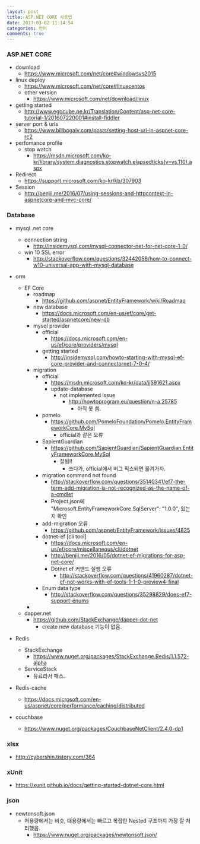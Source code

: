 ```yaml
---
layout: post
title: ASP.NET CORE 사용법
date: 2017-03-02 11:14:54
categories: 언어
comments: true
---
```

### ASP.NET CORE
* download
    * <https://www.microsoft.com/net/core#windowsvs2015>
* linux deploy
    * <https://www.microsoft.com/net/core#linuxcentos>
    * other version
        * <https://www.microsoft.com/net/download/linux> 
* getting started
    * <http://www.egocube.pe.kr/Translation/Content/asp-net-core-tutorial-1/201607220001#install-fiddler>
* server port & urls
    * <https://www.billbogaiv.com/posts/setting-host-uri-in-aspnet-core-rc2>
* perfomance profile
    * stop watch
        * <https://msdn.microsoft.com/ko-kr/library/system.diagnostics.stopwatch.elapsedticks(v=vs.110).aspx>
* Redirect
    * <https://support.microsoft.com/ko-kr/kb/307903>
* Session
    * <http://benjii.me/2016/07/using-sessions-and-httpcontext-in-aspnetcore-and-mvc-core/>
### Database
* mysql .net core
    * connection string
        * <http://insidemysql.com/mysql-connector-net-for-net-core-1-0/>
    * win 10 SSL error
        * <http://stackoverflow.com/questions/32442056/how-to-connect-w10-universal-app-with-mysql-database>
* orm
    * EF Core
        * roadmap
            * <https://github.com/aspnet/EntityFramework/wiki/Roadmap>
        * new database
            * <https://docs.microsoft.com/en-us/ef/core/get-started/aspnetcore/new-db>
        * mysql provider
            * official
                * <https://docs.microsoft.com/en-us/ef/core/providers/mysql>
            * getting started
                * <http://insidemysql.com/howto-starting-with-mysql-ef-core-provider-and-connectornet-7-0-4/>
        * migration
            * official
                * <https://msdn.microsoft.com/ko-kr/data/jj591621.aspx>
                * update-database
                    * not implemented issue
                        * <http://howtoprogram.eu/question/n-a,25785>
                            * 아직 못 씀.
            * pomelo
                * <https://github.com/PomeloFoundation/Pomelo.EntityFrameworkCore.MySql>
                    * official과 같은 오류
            * SapientGuardian
                * <https://github.com/SapientGuardian/SapientGuardian.EntityFrameworkCore.MySql>
                    * 잘됨!!
                        * 쓰다가, official에서 버그 픽스되면 옮겨가자.
            * migration command not found
                * <http://stackoverflow.com/questions/35140341/ef7-the-term-add-migration-is-not-recognized-as-the-name-of-a-cmdlet>
                * Project.json에    "Microsoft.EntityFrameworkCore.SqlServer": "1.0.0", 있는지 확인
            * add-migration 오류
                * <https://github.com/aspnet/EntityFramework/issues/4825>
            * dotnet-ef [cli tool]
                * <https://docs.microsoft.com/en-us/ef/core/miscellaneous/cli/dotnet>
                * <http://benjii.me/2016/05/dotnet-ef-migrations-for-asp-net-core/>
                * Dotnet ef 커맨드 실행 오류
                    * <http://stackoverflow.com/questions/41960287/dotnet-ef-not-works-with-ef-tools-1-1-0-preview4-final>
            * Enum data type
                * <http://stackoverflow.com/questions/35298829/does-ef7-support-enums>
        * 
    * dapper.net
        * <https://github.com/StackExchange/dapper-dot-net>
            * create new database 기능이 없음.
* Redis
    * StackExchange
        * <https://www.nuget.org/packages/StackExchange.Redis/1.1.572-alpha>
    * ServiceStack
        * 유료라서 패스.
    
* Redis-cache
    * <https://docs.microsoft.com/en-us/aspnet/core/performance/caching/distributed>
* couchbase
    * <https://www.nuget.org/packages/CouchbaseNetClient/2.4.0-dp1>
### xlsx
* <http://cybershin.tistory.com/364>
### xUnit
* <https://xunit.github.io/docs/getting-started-dotnet-core.html>
### json
* newtonsoft.json
    * 저용량에서는 비슷, 대용량에서는 빠르고 복잡한 Nested 구조까지 가장 잘 처리했음.
        * <https://www.nuget.org/packages/newtonsoft.json/>